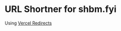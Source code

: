 # URL Shortner for shbm.fyi

Using [Vercel Redirects](https://vercel.com/docs/project-configuration#project-configuration%2Fredirects=)
